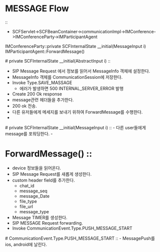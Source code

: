 # MESSAGE Flow


<Call Stack> ::
- SCFServlet->SCFBeanContainer->communicationImpl->IMConference->IMConferenceParty->IMParticipantAgent


IMConferenceParty::private SCFInternalState __initial(MessageInput i)
IMParticipantAgent::ForwardMessage()


<IMConference>
  # private SCFInternalState __initial(AbstractInput i) ::

  - SIP Message Request 에서 정보를 읽어서 MessageInfo 객체에 설정한다.
  - MessageInfo 객체를 CommunicationSession에 저장한다.
  - Invoke Type.SAVE_MASSAGE
    - 에러가 발생하면 500 INTERNAL_SERVER_ERROR 발행
  - Create 200 Ok response
  - message관련 헤더들을 추가한다.
  - 200 ok 전송.
  - 다른 유저들에게 메세지를 보내기 위하여 ForwardMessage를 수행한다.
  -

<IMConferenceParty>
  # private SCFInternalState __initial(MessageInput i) ::
  - 다른 user들에게 message를 포워딩한다.
  -

<IMParticipantAgent>

  # ForwardMessage() ::
  - device 정보들을 읽어온다.
  - SIP Message Request를 새롭게 생성한다.
  - custom header field를 추가한다.
    - chat_id
    - message_seq
    - message_Date
    - file_type
    - file_url
    - message_type
  - Message TIMER를 생성한다.
  - SIP MESSAGE Request forwarding.
  - Invoke CommunicationEvent.Type.PUSH_MESSAGE_START


<MessageBean>
  # CommunicationEvent.Type.PUSH_MESSAGE_START ::
  - MessagePush를 ios, android에 날린다.
